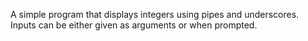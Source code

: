 A simple program that displays integers using pipes and underscores.
Inputs can be either given as arguments or when prompted.